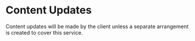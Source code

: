 # Content Updates

Content updates will be made by the client unless a separate arrangement is created to cover this service.
